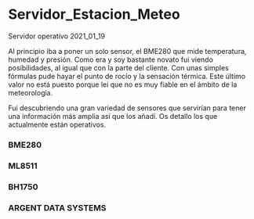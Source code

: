 # Servidor_Estacion_Meteo
 Servidor operativo 2021_01_19

 Al principio iba a poner un solo sensor, el BME280 que mide temperatura, humedad y presión. Como era y soy bastante novato fui viendo posibilidades, al igual que con la parte
 del cliente. Con unas simples fórmulas pude hayar el punto de rocío y la sensación térmica. Este último valor no está puesto porque leí que no es muy fiable en el ámbito de
 la meteorología.

 Fui descubriendo una gran variedad de sensores que servirían para tener una información más amplia así que los añadí. Os detallo los que actualmente están operativos.

  ### **BME280**
  ### **ML8511**
  ### **BH1750**
  ### **ARGENT DATA SYSTEMS**
  
